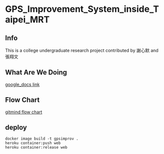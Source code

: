 # GPS_Improvement_System_inside_Taipei_MRT

## Info

This is a college undergraduate research project contributed by
謝心默 and
張翔文

## What Are We Doing

[google_docs link](https://docs.google.com/presentation/d/1AcaNFsT5V_fUxMzoXNRQDlywe_yVKwAkQQhU3umuwLE/edit?usp=sharing)

## Flow Chart

[gitmind flow chart](https://gitmind.com/app/flowchart/6542855934)


## deploy

```
docker image build -t gpsimprov .
heroku container:push web
heroku container:release web
```
